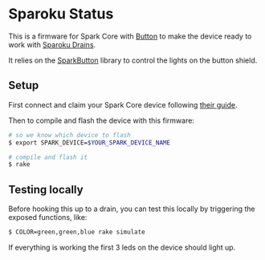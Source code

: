 # Sparoku Status

This is a firmware for Spark Core with [Button](https://www.spark.io/button) to make the device ready to work with [Sparoku Drains](https://github.com/heroku/sparoku-drain).

It relies on the [SparkButton](https://github.com/jenesaisdiq/SparkButton) library to control the lights on the button shield.


## Setup

First connect and claim your Spark Core device following [their guide](http://docs.spark.io/start/).

Then to compile and flash the device with this firmware:

```bash
# so we know which device to flash
$ export SPARK_DEVICE=$YOUR_SPARK_DEVICE_NAME

# compile and flash it
$ rake
```

## Testing locally

Before hooking this up to a drain, you can test this locally by triggering the exposed functions, like:

```bash
$ COLOR=green,green,blue rake simulate
```

If everything is working the first 3 leds on the device should light up.
